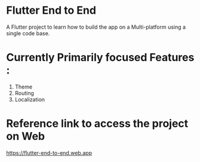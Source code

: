 # Flutter End to End

A Flutter project to learn how to build the app on a Multi-platform using a single code base.


# Currently Primarily focused Features :
1. Theme
2. Routing
3. Localization
   
# Reference link to access the project on Web
 https://flutter-end-to-end.web.app

